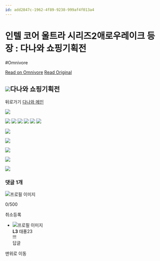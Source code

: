 ```yaml
---
id: add2847c-1962-4f89-9238-999af4f013a4
---
```


# 인텔 코어 울트라 시리즈2애로우레이크 등장 : 다나와 쇼핑기획전
#Omnivore
 
[Read on Omnivore](https://omnivore.app/me/https-plan-danawa-com-mobile-info-n-plan-seq-10766-192b20a08cf)
[Read Original](https://plan.danawa.com/mobile/info/?nPlanSeq=10766)
 
## ![](https://proxy-prod.omnivore-image-cache.app/0x0,sP9UtJN9nrHNlkHz-qgk79_QogVp57PlQGhCw1SB1H48/https://img.danawa.com/img/m/prod/plan/icons_plan.png)다나와 쇼핑기획전

뒤로가기 [다나와 메인](https://m.danawa.com/) 

![](https://proxy-prod.omnivore-image-cache.app/0x0,szRUzZ2m38JSt8420r5BS7ffJCGpjeMPBX6_D3mRlHj8/https://img.danawa.com/new/cmpart/splan_contents/2024/241017_intel/M/images/main.jpg) 

![](https://proxy-prod.omnivore-image-cache.app/0x0,sk2r9UUljmoy8Pe29lCaUbFNW14XMXuTw8vwLhgNG09o/https://img.danawa.com/new/cmpart/splan_contents/2024/241017_intel/M/images/con1.jpg) ![](https://proxy-prod.omnivore-image-cache.app/0x0,sjNarTofLc-Yz2vgHUPZ-FT4V30RtO82bkklASfVWaag/https://img.danawa.com/new/common/bg_blank1.png) ![](https://proxy-prod.omnivore-image-cache.app/0x0,sjNarTofLc-Yz2vgHUPZ-FT4V30RtO82bkklASfVWaag/https://img.danawa.com/new/common/bg_blank1.png) ![](https://proxy-prod.omnivore-image-cache.app/0x0,sjNarTofLc-Yz2vgHUPZ-FT4V30RtO82bkklASfVWaag/https://img.danawa.com/new/common/bg_blank1.png) ![](https://proxy-prod.omnivore-image-cache.app/0x0,sjNarTofLc-Yz2vgHUPZ-FT4V30RtO82bkklASfVWaag/https://img.danawa.com/new/common/bg_blank1.png) ![](https://proxy-prod.omnivore-image-cache.app/0x0,sjNarTofLc-Yz2vgHUPZ-FT4V30RtO82bkklASfVWaag/https://img.danawa.com/new/common/bg_blank1.png) 

![](https://proxy-prod.omnivore-image-cache.app/0x0,sNIeRexRniAc4wfvwUD0OjulLVQ54HnIyHh7e4afVcpY/https://img.danawa.com/new/cmpart/splan_contents/2024/241017_intel/M/images/con2.jpg)

![](https://proxy-prod.omnivore-image-cache.app/0x0,s31_iQTyjbF6cW_HdQ5C1V7HchgeYb1a6q6AyoE51lD4/https://img.danawa.com/new/cmpart/splan_contents/2024/241017_intel/M/images/con3.jpg)

![](https://proxy-prod.omnivore-image-cache.app/0x0,stVFldu46P5Oms5Lc7XfL9VrralahAFdmIb2qyVQNtXM/https://img.danawa.com/new/cmpart/splan_contents/2024/241017_intel/M/images/con4.jpg)

![](https://proxy-prod.omnivore-image-cache.app/0x0,sT67eJw-0qxnMvzt2xzoecphxcptwmSUXqqiky0jEZUU/https://img.danawa.com/new/cmpart/splan_contents/2024/241017_intel/M/images/con5.jpg)

![](https://proxy-prod.omnivore-image-cache.app/0x0,sOtR4FaBMr0y4t8tvElapXWuoMdyXsr2mxC_HYcYqE1U/https://img.danawa.com/new/cmpart/splan_contents/2024/241017_intel/M/images/con6.jpg)

### 댓글 1개

![프로필 이미지](https://proxy-prod.omnivore-image-cache.app/0x0,stUMMfVudTjWYXo4jsyoMDyUR3ij0cmJgIJdTecXXcLc/https://img.danawa.com/img/m/common/ico_profile_loginup.png)

0/500

취소등록

* ![프로필 이미지](https://proxy-prod.omnivore-image-cache.app/0x0,sbIzXR5ArCvz1PfDVtfbxZsd7JzsYM1jDSS5cpu-NDx0/https://img.danawa.com/icon/icon_default_01.gif)  
**L3** 태풍23  
!!!  
답글

맨위로 이동 
